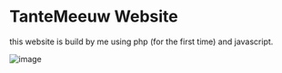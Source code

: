 # TanteMeeuw Website

this website is build by me using php (for the first time) and javascript.

![image](https://github.com/Rutger505/TanteMeeuw-webaplicatie-1/assets/119070855/564bd9c4-e6b6-410d-bfc7-77c0999a749d)

